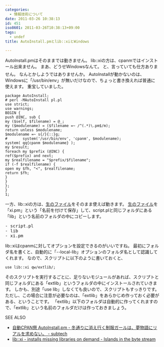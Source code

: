 ```yaml
---
categories:
  - 情報技術について
date: 2011-03-26 10:38:13
id: 451
iso8601: 2011-03-26T10:38:13+09:00
tags:
  - undef
title: AutoInstall.pmとlib::xiとWindows

---
```


AutoInstall.pmはそのままでは動きません。
lib::xiの方は、cpanmではインストール出来ません。
まあ、どうせWindowsなんて。
&#133;と、言っていても仕方ありません。
なんとかしようではありませんか。
AutoInstallが動かないのは、Windowsに「/usr/bin/env」が無いだけなので、ちょっと書き換えれば普通に使えます。
重宝していました。
<pre><code>package AutoInstall;
# perl -MAutoInstall pl.pl
use strict;
use warnings;
BEGIN {
push @INC, sub {
my (&#36;self, &#36;filename) = @_;
my (&#36;modulename) = (&#36;filename =~ /^(.*)\.pm&#36;/m);
return unless &#36;modulename;
&#36;modulename =~ s{/}{::}g;
#		system(&#39;/usr/bin/env&#39;, &#39;cpanm&#39;, &#36;modulename);
system( qq{cpanm &#36;modulename} );
my &#36;result;
foreach my &#36;prefix (@INC) {
ref(&#36;prefix) and next;
my &#36;realfilename = &quot;&#36;prefix/&#36;filename&quot;;
if (-f &#36;realfilename) {
open my &#36;fh, &quot;&lt;&quot;, &#36;realfilename;
return &#36;fh;
}
}
};
}
1;
</code></pre>
一方、lib::xiの方は、<a href="https://raw.githubusercontent.com/gfx/p5-lib-xi/master/lib/lib/xi.pm">生のファイル</a>をそのまま使えば動きます。
<a href="https://raw.githubusercontent.com/gfx/p5-lib-xi/master/lib/lib/xi.pm">生のファイル</a>を「xi.pm」という「名前を付けて保存」して、script.plと同じフォルダにある「lib」という名前のフォルダの中にコピーします。
<pre>- script.pl
- lib
- xi.pm</pre>
lib::xiはcpanmに対してオプションを設定できるのがいいですね。
最初にフォルダ名を書くと、自動的に「--local-lib」オプションのフォルダ名として認識してくれます。
なので、スクリプトに以下のように書いておくと、
<pre><code>use lib::xi qw/extlib/;</code></pre>
そのスクリプトを実行するごとに、足りないモジュールがあれば、スクリプトと同じフォルダにある「extlib」というフォルダの中にインストールされていきます。
しかも、別途「use lib」しなくても良いので、スクリプトもすっきりです。
ただし、この場合に注意が必要なのは、「extlib」をあらかじめ作っておく必要がある、ということです。
「extlib」以下のフォルダは自動的に作ってくれますので、「extlib」という名前のフォルダだけは作っておきましょう。
<div>
<p>SEE ALSO</p>
<ul>
<li><a href="http://subtech.g.hatena.ne.jp/cho45/20101129/1290963512" target="_blank">自動CPAN祭 AutoInstall.pm - 冬通りに消え行く制服ガールは、夢物語にリアルを求めない。 - subtech</a></li>
<li><a href="http://d.hatena.ne.jp/gfx/20110318/1300419163" target="_blank">lib::xi - installs missing libraries on demand - Islands in the byte stream</a></li>
</ul>
</div>
    	